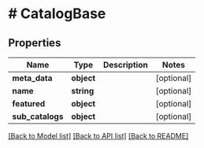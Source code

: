 # # CatalogBase

## Properties

Name | Type | Description | Notes
------------ | ------------- | ------------- | -------------
**meta_data** | **object** |  | [optional]
**name** | **string** |  | [optional]
**featured** | **object** |  | [optional]
**sub_catalogs** | **object** |  | [optional]

[[Back to Model list]](../../README.md#models) [[Back to API list]](../../README.md#endpoints) [[Back to README]](../../README.md)
